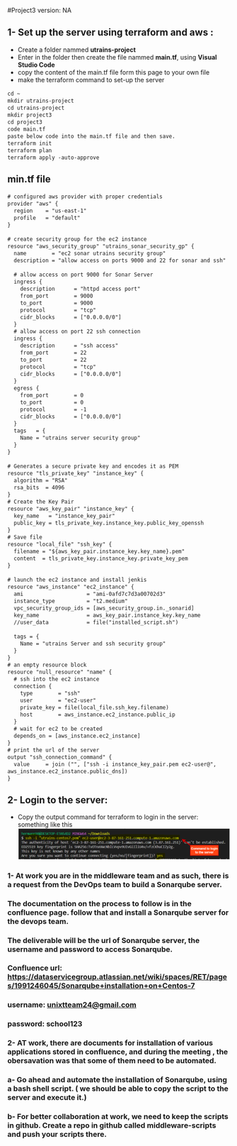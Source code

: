 #Project3   version: NA  


## 1- Set up the server using terraform and aws :
- Create a folder nammed __utrains-project__
- Enter in the folder then create the file nammed __main.tf__, using __Visual Studio Code__
- copy the content of the main.tf file form this page to your own file
- make the terraform command to set-up the server 

```
cd ~
mkdir utrains-project
cd utrains-project
mkdir project3
cd project3
code main.tf
paste below code into the main.tf file and then save.
terraform init
terraform plan
terraform apply -auto-approve
```
## min.tf file

```
# configured aws provider with proper credentials
provider "aws" {
  region    = "us-east-1"
  profile   = "default"
}

# create security group for the ec2 instance
resource "aws_security_group" "utrains_sonar_security_gp" {
  name        = "ec2 sonar utrains security group"
  description = "allow access on ports 9000 and 22 for sonar and ssh"

  # allow access on port 9000 for Sonar Server
  ingress {
    description      = "httpd access port"
    from_port        = 9000
    to_port          = 9000
    protocol         = "tcp"
    cidr_blocks      = ["0.0.0.0/0"]
  }
  # allow access on port 22 ssh connection
  ingress {
    description      = "ssh access"
    from_port        = 22
    to_port          = 22
    protocol         = "tcp"
    cidr_blocks      = ["0.0.0.0/0"]
  }
  egress {
    from_port        = 0
    to_port          = 0
    protocol         = -1
    cidr_blocks      = ["0.0.0.0/0"]
  }
  tags   = {
    Name = "utrains server security group"
  }
}

# Generates a secure private key and encodes it as PEM
resource "tls_private_key" "instance_key" {
  algorithm = "RSA"
  rsa_bits  = 4096
}
# Create the Key Pair
resource "aws_key_pair" "instance_key" {
  key_name   = "instance_key_pair"  
  public_key = tls_private_key.instance_key.public_key_openssh
}
# Save file
resource "local_file" "ssh_key" {
  filename = "${aws_key_pair.instance_key.key_name}.pem"
  content  = tls_private_key.instance_key.private_key_pem
}

# launch the ec2 instance and install jenkis
resource "aws_instance" "ec2_instance" {
  ami                    = "ami-0afd7c7d3a00702d3"
  instance_type          = "t2.medium"
  vpc_security_group_ids = [aws_security_group.in._sonarid]
  key_name               = aws_key_pair.instance_key.key_name
  //user_data            = file("installed_script.sh")

  tags = {
    Name = "utrains Server and ssh security group"
  }
}
# an empty resource block
resource "null_resource" "name" {
  # ssh into the ec2 instance 
  connection {
    type        = "ssh"
    user        = "ec2-user"
    private_key = file(local_file.ssh_key.filename)
    host        = aws_instance.ec2_instance.public_ip
  }
  # wait for ec2 to be created
  depends_on = [aws_instance.ec2_instance]
}
# print the url of the server
output "ssh_connection_command" {
  value     = join ("", ["ssh -i instance_key_pair.pem ec2-user@", aws_instance.ec2_instance.public_dns])
}
```

## 2- Login to the server:
- Copy the output command for terraform to login in the server: something like this 
![alt text](../media/login_img.PNG)


###  1- At work you are in the middleware team and as such, there is a request from the DevOps team to build a Sonarqube server. 
### The documentation on the process to follow is in the confluence page. follow that and install a Sonarqube server for the devops team.
### The deliverable will be the url of Sonarqube server, the username and password to access Sonarqube.
### Confluence url:  https://dataservicegroup.atlassian.net/wiki/spaces/RET/pages/1991246045/Sonarqube+installation+on+Centos-7
### username: unixtteam24@gmail.com
### password: school123

### 2- AT work, there are documents for installation of various applications stored in confluence, and during the meeting , the obersavation was that some of them need to be automated.
### a- Go ahead and automate the installation of Sonarqube, using a bash shell script. ( we should be able to copy the script to the server and execute it.)

### b- For better collaboration at work, we need to keep the scripts in github. Create a repo in github called middleware-scripts and push your scripts there. 